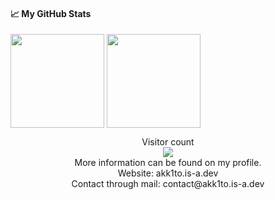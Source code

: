 #### &#x1f4c8; My GitHub Stats

<img align="center" src="https://github-readme-stats-one-bice.vercel.app/api?username=akk1to&count_private=true&theme=tokyonight&show_icons=true&include_all_commits=true&role=OWNER,ORGANIZATION_MEMBER,COLLABORATOR" height="150px" /> <img align="center" src="https://github-readme-stats-one-bice.vercel.app/api/top-langs/?username=akk1to&layout=compact&langs_count=8&theme=tokyonight&role=OWNER,COLLABORATOR" height="150px" />

<p align="center"> 
  Visitor count<br>
  <img src="https://profile-counter.glitch.me/akk1to/count.svg" /><br>
  More information can be found on my profile.<br>
  Website: akk1to.is-a.dev<br>
  Contact through mail: contact@akk1to.is-a.dev
</p>
